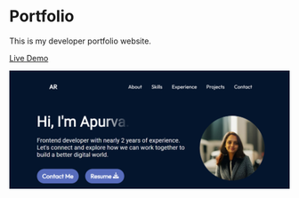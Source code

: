 # Portfolio

This is my developer portfolio website.

[Live Demo]()

![ApurvaRokade](./assets/hero/snapshot.png)
